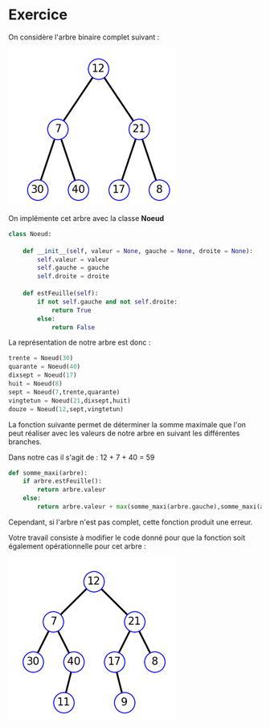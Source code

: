 # Exercice

On considère l'arbre binaire complet suivant :

![arbre_complet](image_arbre1.png)

On implémente cet arbre avec la classe **Noeud**

```python
class Noeud:

    def __init__(self, valeur = None, gauche = None, droite = None):
        self.valeur = valeur
        self.gauche = gauche
        self.droite = droite

    def estFeuille(self):
        if not self.gauche and not self.droite:
            return True
        else:
            return False
```
La représentation de notre arbre est donc :

```python
trente = Noeud(30)
quarante = Noeud(40)
dixsept = Noeud(17)
huit = Noeud(8)
sept = Noeud(7,trente,quarante)
vingtetun = Noeud(21,dixsept,huit)
douze = Noeud(12,sept,vingtetun)
```
La fonction suivante permet de déterminer la somme maximale que l'on peut réaliser avec les valeurs de notre arbre en suivant les différentes branches.

Dans notre cas il s'agit de : 12 + 7 + 40 = 59

```python
def somme_maxi(arbre):
    if arbre.estFeuille():
        return arbre.valeur
    else:
        return arbre.valeur + max(somme_maxi(arbre.gauche),somme_maxi(arbre.droite))
```
Cependant, si l'arbre n'est pas complet, cette fonction produit une erreur.

Votre travail consiste à modifier le code donné pour que la fonction soit également opérationnelle pour cet arbre :

![arbre](image_arbre2.png)
